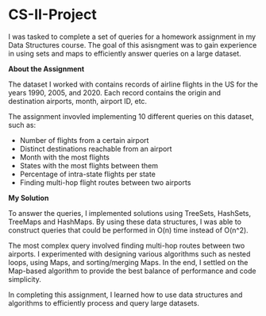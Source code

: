 # CS-II-Project
 
I was tasked to complete a set of queries for a homework assignment in my Data Structures course. The goal of this asisngment was to gain experience in using sets and maps to efficiently answer queries on a large dataset.

**About the Assignment**

The dataset I worked with contains records of airline flights in the US for the years 1990, 2005, and 2020. Each record contains the origin and destination airports, month, airport ID, etc.

The assignment invovled implementing 10 different queries on this dataset, such as:
- Number of flights from a certain airport
- Distinct destinations reachable from an airport
- Month with the most flights
- States with the most flights between them
- Percentage of intra-state flights per state
- Finding multi-hop flight routes between two airports

**My Solution**

To answer the queries, I implemented solutions using TreeSets, HashSets, TreeMaps and HashMaps. By using these data structures, I was able to construct queries that could be performed in O(n) time instead of O(n^2).

The most complex query involved finding multi-hop routes between two airports. I experimented with designing various algorithms such as nested loops, using Maps, and sorting/merging Maps. In the end, I settled on the Map-based algorithm to provide the best balance of performance and code simplicity.

In completing this assignment, I learned how to use data structures and algorithms to efficiently process and query large datasets.
